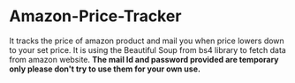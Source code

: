 # Amazon-Price-Tracker
It tracks the price of amazon product and mail you when price lowers down to your set price.
It is using the Beautiful Soup from bs4 library to fetch data from amazon website.
<b>The mail Id and password provided are temporary only please don't try to use them for your own use.</b>
